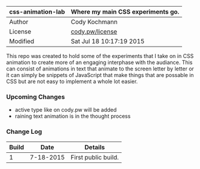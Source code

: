 |css-animation-lab|Where my main CSS experiments go.|
|---|---|
|Author|Cody Kochmann|
|License|[cody.pw/license](http://cody.pw/license)|
|Modified|Sat Jul 18 10:17:19 2015|


This repo was created to hold some of the experiments that I take on in CSS animation to create more of an engaging interphase with the audiance. This can consist of animations in text that animate to the screen letter by letter or it can simply be snippets of JavaScript that make things that are possable in CSS but are not easy to implement a whole lot easier.


### Upcoming Changes
- active type like on cody.pw will be added
- raining text animation is in the thought process

### Change Log

| Build | Date | Details |
|---|---|---|
| 1 | 7-18-2015 | First public build. |
